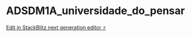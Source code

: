# ADSDM1A_universidade_do_pensar

[Edit in StackBlitz next generation editor ⚡️](https://stackblitz.com/~/github.com/RaulSouzaIesb/ADSDM1A_universidade_do_pensar)